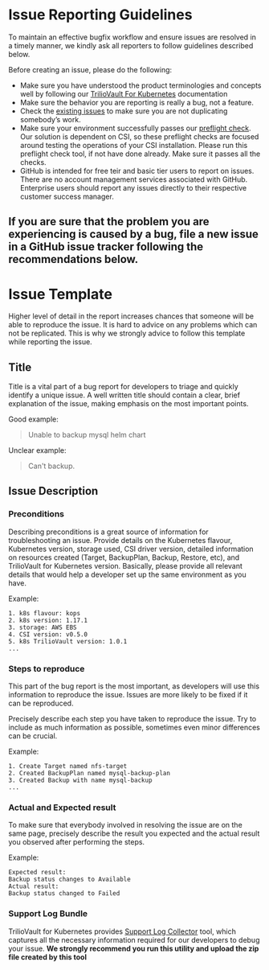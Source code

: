 # Issue Reporting Guidelines

To maintain an effective bugfix workflow and ensure issues are resolved in a timely manner, we kindly ask all reporters to follow guidelines described below.

Before creating an issue, please do the following:

- Make sure you have understood the product terminologies and concepts well by following our [TrilioVault For Kubernetes](https://docs.trilio.io) documentation
- Make sure the behavior you are reporting is really a bug, not a feature.
-  Check the  [existing issues](https://github.com/triliovault-k8s-issues/triliovault-k8s-issues/issues)  to make sure you are not duplicating somebody’s work.
- Make sure your environment successfully passes our [preflight check](https://github.com/triliovault-k8s-issues/triliovault-k8s-issues/blob/master/tools/preflight/README.md). Our solution is dependent on CSI, so these preflight checks are focused around testing the operations of your CSI installation. Please run this preflight check tool, if not have done already. Make sure it passes all the checks.
- GitHub is intended for free teir and basic tier users to report on issues. There are no account management services associated with GitHub. Enterprise users should report any issues directly to their respective customer success manager.

If you are sure that the problem you are experiencing is caused by a bug, file a new issue in a GitHub issue tracker following the recommendations below.
- 
# Issue Template

Higher level of detail in the report increases chances that someone will be able to reproduce the issue. It is hard to advice on any problems which can not be replicated. This is why we strongly advice to follow this template while reporting the issue.

## Title

Title is a vital part of a bug report for developers to triage and quickly identify a unique issue. A well written title should contain a clear, brief explanation of the issue, making emphasis on the most important points.

Good example:

> Unable to backup mysql helm chart

Unclear example:

> Can't backup.

## Issue Description

### Preconditions

Describing preconditions is a great source of information for troubleshooting an issue. Provide details on the Kubernetes flavour, Kubernetes version, storage used,  CSI driver version, detailed information on resources created (Target, BackupPlan, Backup, Restore, etc), and TrilioVault for Kubernetes version. Basically, please provide all relevant details that would help a developer set up the same environment as you have.

Example:

```
1. k8s flavour: kops
2. k8s version: 1.17.1
3. storage: AWS EBS
4. CSI version: v0.5.0
5. k8s TrilioVault version: 1.0.1
...
```

### Steps to reproduce

This part of the bug report is the most important, as developers will use this information to reproduce the issue. Issues are more likely to be fixed if it can be reproduced.

Precisely describe each step you have taken to reproduce the issue. Try to include as much information as possible, sometimes even minor differences can be crucial.

Example:

```
1. Create Target named nfs-target
2. Created BackupPlan named mysql-backup-plan
3. Created Backup with name mysql-backup
...

```

### Actual and Expected result

To make sure that everybody involved in resolving the issue are on the same page, precisely describe the result you expected and the actual result you observed after performing the steps.

Example:

```
Expected result:
Backup status changes to Available
Actual result:
Backup status changed to Failed

```

### Support Log Bundle

TrilioVault for Kubernetes provides [Support Log Collector](https://github.com/triliovault-k8s-issues/triliovault-k8s-issues/blob/master/tools/log_collector/README.md) tool, which captures all the necessary information required for our developers to debug your issue. **We strongly recommend you run this utility and upload the zip file created by this tool**
